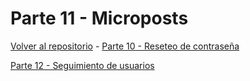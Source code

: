 # Parte 11 - Microposts

[Volver al repositorio](https://github.com/Elolawyn/Rails5Tutorial) - [Parte 10 - Reseteo de contraseña](https://github.com/Elolawyn/Rails5Tutorial/tree/master/docs/10/README.md)



[Parte 12 - Seguimiento de usuarios](https://github.com/Elolawyn/Rails5Tutorial/tree/master/docs/12/README.md)
